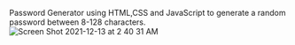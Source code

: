 Password Generator using HTML,CSS and JavaScript to generate a random password between 8-128 characters.
![Screen Shot 2021-12-13 at 2 40 31 AM](https://user-images.githubusercontent.com/46231696/145799361-f811126d-a851-449f-9664-b43c52a9e92e.png)
